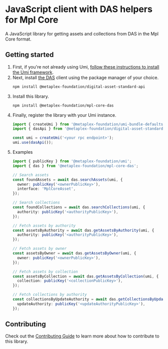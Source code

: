 # JavaScript client with DAS helpers for Mpl Core

A JavaScript library for getting assets and collections from DAS in the Mpl Core format.

## Getting started

1. First, if you're not already using Umi, [follow these instructions to install the Umi framework](https://github.com/metaplex-foundation/umi/blob/main/docs/installation.md).
2. Next, install [the DAS](https://github.com/metaplex-foundation/digital-asset-standard-api) client using the package manager of your choice.
    ```sh
   npm install @metaplex-foundation/digital-asset-standard-api
   ```
3. Install this library.
    ```sh
   npm install @metaplex-foundation/mpl-core-das
   ```
4. Finally, register the library with your Umi instance.
   ```ts
   import { createUmi } from '@metaplex-foundation/umi-bundle-defaults';
   import { dasApi } from '@metaplex-foundation/digital-asset-standard-api';
   
   const umi = createUmi('<your rpc endpoint>');
   umi.use(dasApi());
   ```
5. Examples
   ```ts
   import { publicKey } from '@metaplex-foundation/umi';
   import { das } from '@metaplex-foundation/mpl-core-das';
   
   // Search assets
   const foundAssets = await das.searchAssets(umi, {
     owner: publicKey('<ownerPublicKey>'),
     interface: 'MplCoreAsset',
   });
   
   // Search collections
   const foundCollections = await das.searchCollections(umi, {
     authority: publicKey('<authorityPublicKey>'),
   });
   
   // Fetch assets by authority
   const assetsByAuthority = await das.getAssetsByAuthority(umi, {
     authority: publicKey('<authorityPublicKey>'),
   });
   
   // Fetch assets by owner
   const assetsByOwner = await das.getAssetsByOwner(umi, {
     owner: publicKey('<ownerPublicKey>'),
   });
   
   // Fetch assets by collection
   const assetsByCollection = await das.getAssetsByCollection(umi, {
     collection: publicKey('<collectionPublicKey>'),
   });
   
   // Fetch collections by authority
   const collectionsByUpdateAuthority = await das.getCollectionsByUpdateAuthority(umi, {
     updateAuthority: publicKey('<updateAuthorityPublicKey>'),
   }); 
   ```

## Contributing

Check out the [Contributing Guide](./CONTRIBUTING.md) to learn more about how to contribute to this library.